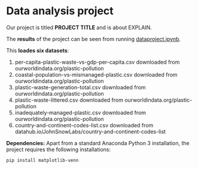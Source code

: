 # Data analysis project

Our project is titled **PROJECT TITLE** and is about EXPLAIN.

The **results** of the project can be seen from running [dataproject.ipynb](dataproject.ipynb).

This **loades six datasets**:

1. per-capita-plastic-waste-vs-gdp-per-capita.csv downloaded from ourworldindata.org/plastic-pollution
2. coastal-population-vs-mismanaged-plastic.csv downloaded from ourworldindata.org/plastic-pollution
3. plastic-waste-generation-total.csv downloaded from ourworldindata.org/plastic-pollution
4. plastic-waste-littered.csv downloaded from ourworldindata.org/plastic-pollution
5. inadequately-managed-plastic.csv downloaded from ourworldindata.org/plastic-pollution
6. country-and-continent-codes-list.csv downloaded from datahub.io/JohnSnowLabs/country-and-continent-codes-list

**Dependencies:** Apart from a standard Anaconda Python 3 installation, the project requires the following installations:

``pip install matplotlib-venn``
